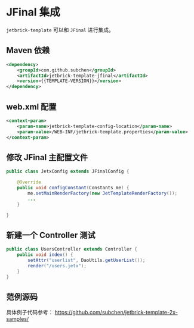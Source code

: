 JFinal 集成
============================

`jetbrick-template` 可以和 `JFinal` 进行集成。


Maven 依赖
------------------

```xml
<dependency>
    <groupId>com.github.subchen</groupId>
    <artifactId>jetbrick-template-jfinal</artifactId>
    <version>{{TEMPLATE-VERSION}}</version>
</dependency>
```


web.xml 配置
----------------------------------------------

```xml
<context-param>
    <param-name>jetbrick-template-config-location</param-name>
    <param-value>/WEB-INF/jetbrick-template.properties</param-value>
</context-param>
```


修改 JFinal 主配置文件
--------------------------

```java
public class JetxConfig extends JFinalConfig {

    @Override
    public void configConstant(Constants me) {
        me.setMainRenderFactory(new JetTemplateRenderFactory());
        ...
    }

}
```

新建一个 Controller 测试
--------------------------

```java
public class UsersController extends Controller {
    public void index() {
        setAttr("userlist", DaoUtils.getUserList());
        render("/users.jetx");
    }
}
```


范例源码
--------------------------------


具体例子代码参考： https://github.com/subchen/jetbrick-template-2x-samples/

